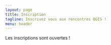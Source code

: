 ```yaml
---
layout: page
title: Inscription
tagline: Inscrivez vous aux rencontres QGIS !
menu: header
---
```



Les inscriptions sont ouvertes !

